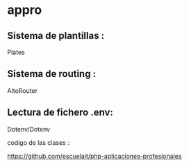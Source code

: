# appro

## Sistema de plantillas :
Plates

## Sistema de routing :
AltoRouter

## Lectura de fichero .env:
Dotenv/Dotenv

codigo de las clases :

https://github.com/escuelait/php-aplicaciones-profesionales
